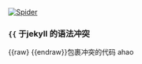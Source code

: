 [![Spider](https://github.com/mojocn/libragen.cn/workflows/Spider/badge.svg)](https://github.com/mojocn/libragen.cn/actions)


### `{{` 于jekyll 的语法冲突
{{raw} {{endraw}}包裹冲突的代码
ahao

